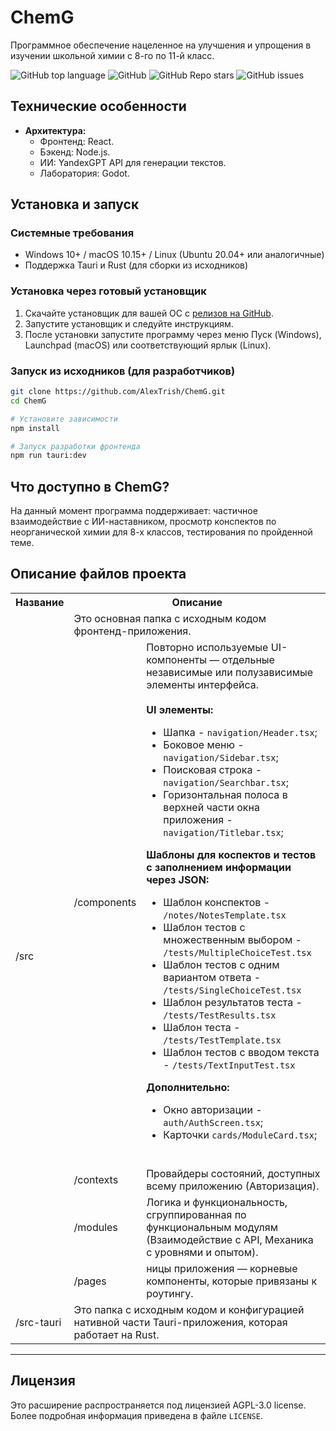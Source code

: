 # ChemG
Программное обеспечение нацеленное на улучшения и упрощения в изучении школьной химии с 8-го по 11-й класс.

![GitHub top language](https://img.shields.io/github/languages/top/AlexTrish/ChemG) ![GitHub](https://img.shields.io/github/license/AlexTrish/ChemG) ![GitHub Repo stars](https://img.shields.io/github/stars/AlexTrish/ChemG) ![GitHub issues](https://img.shields.io/github/issues/AlexTrish/ChemG)

## Технические особенности

- **Архитектура:**
  - Фронтенд: React.
  - Бэкенд: Node.js.
  - ИИ: YandexGPT API для генерации текстов.
  - Лаборатория: Godot.

## Установка и запуск

### Системные требования

- Windows 10+ / macOS 10.15+ / Linux (Ubuntu 20.04+ или аналогичные)
- Поддержка Tauri и Rust (для сборки из исходников)

### Установка через готовый установщик

1. Скачайте установщик для вашей ОС с [релизов на GitHub](https://github.com/AlexTrish/ChemG/releases).
2. Запустите установщик и следуйте инструкциям.
3. После установки запустите программу через меню Пуск (Windows), Launchpad (macOS) или соответствующий ярлык (Linux).

### Запуск из исходников (для разработчиков)

```bash
git clone https://github.com/AlexTrish/ChemG.git
cd ChemG

# Установите зависимости
npm install

# Запуск разработки фронтенда
npm run tauri:dev
```

## Что доступно в ChemG?
На данный момент программа поддерживает: частичное взаимодействие с ИИ-наставником,
просмотр конспектов по неорганической химии для 8-х классов, тестирования по
пройденной теме.

## Описание файлов проекта
<table class="iksweb">
	<tbody>
		<tr>
			<th>Название</th>
			<th colspan="2">Описание</th>
		</tr>
		<tr>
			<td rowspan="5">/src</td>
			<td colspan="2">Это основная папка с исходным кодом фронтенд-приложения.</td>
		</tr>
		<tr>
			<td>/components</td>
			<td> Повторно используемые UI-компоненты — отдельные независимые или полузависимые элементы интерфейса.
        <br/>
        <br/>
        <b>UI элементы:</b>
        <br/>
        <ul>
          <li>Шапка - <code>navigation/Header.tsx</code>;</li> 
          <li>Боковое меню - <code>navigation/Sidebar.tsx</code>;</li> 
          <li>Поисковая строка - <code>navigation/Searchbar.tsx</code>;</li> <li>Горизонтальная полоса в верхней части окна приложения - <code>navigation/Titlebar.tsx</code>;</li>
        </ul> 
        <b>Шаблоны для коспектов и тестов с заполнением информации через JSON:</b>
        <br/>
        <ul>
          <li>Шаблон конспектов - <code>/notes/NotesTemplate.tsx</code></li>
          <li>Шаблон тестов с множественным выбором - <code>/tests/MultipleChoiceTest.tsx</code></li>
          <li>Шаблон тестов с одним вариантом ответа - <code>/tests/SingleChoiceTest.tsx</code></li>
          <li>Шаблон результатов теста - <code>/tests/TestResults.tsx</code></li> 
          <li>Шаблон теста - <code>/tests/TestTemplate.tsx</code></li> 
          <li>Шаблон тестов с вводом текста - <code>/tests/TextInputTest.tsx</code></li>
        </ul> 
        <b>Дополнительно:</b> 
        <ul>
          <li>Окно авторизации - <code>auth/AuthScreen.tsx</code>;</li> 
          <li>Карточки <code>cards/ModuleCard.tsx</code>;</li>
        </ul>
        <br/> 
      </td>
		</tr>
		<tr>
			<td>/contexts</td>
			<td>Провайдеры состояний, доступных всему приложению (Авторизация).</td>
		</tr>
		<tr>
			<td>/modules</td>
			<td> Логика и функциональность, сгруппированная по функциональным модулям (Взаимодействие с API, Механика с уровнями и опытом).</td>
		</tr>
		<tr>
			<td>/pages</td>
			<td>ницы приложения — корневые компоненты, которые привязаны к роутингу.</td>
		</tr>
		<tr>
			<td>/src-tauri</td>
			<td colspan="2">Это папка с исходным кодом и конфигурацией нативной части Tauri-приложения, которая работает на Rust.</td>
		</tr>
	</tbody>
</table>

---

## Лицензия

Это расширение распространяется под лицензией AGPL-3.0 license. Более подробная информация приведена в файле `LICENSE`.

